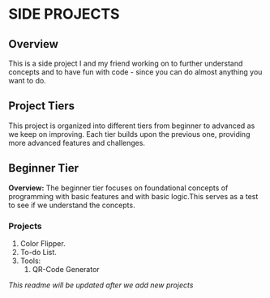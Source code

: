 # SIDE PROJECTS
## Overview
This is a side project I and my friend working on to further understand concepts and to have fun with code - since you can do almost anything you want to do.


## Project Tiers
This project is organized into different tiers from beginner to advanced as we keep on improving. Each tier builds upon the previous one, providing more advanced features and challenges.

## Beginner Tier

**Overview:**
The beginner tier focuses on foundational concepts of programming with basic features and with basic logic.This serves as a test to see if we understand the concepts.

### Projects
1. Color Flipper.
2. To-do List.
3. Tools:
	1. QR-Code Generator


*This readme will be updated after we add new projects*
